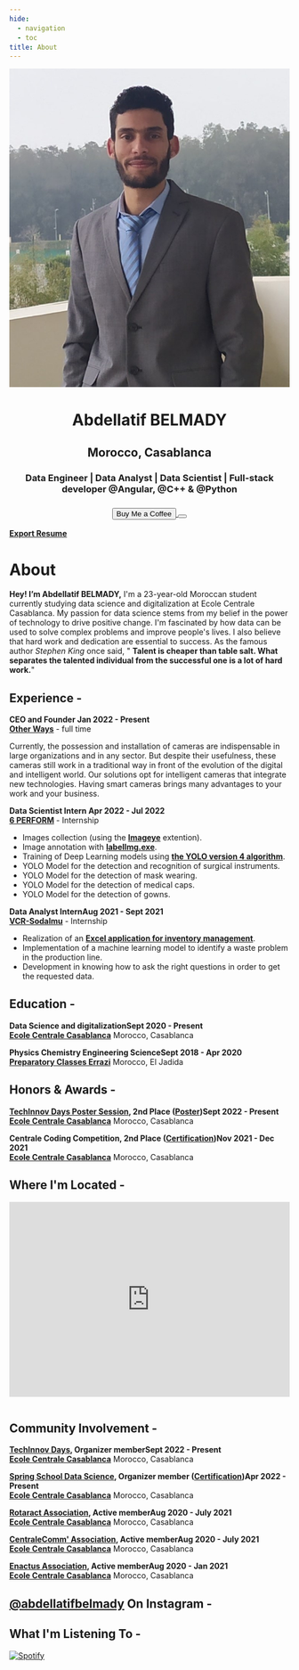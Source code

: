 ```yaml
---
hide:
  - navigation
  - toc
title: About
---
```


<link rel="stylesheet" href="../../assets/css/about.css">

<script src="https://kit.fontawesome.com/79ff35ecec.js" crossorigin="anonymous"></script>

<div class="stuff">
  <div class="sidebarparent">
    <div class="sidebar">
     <center>
     <p><img src="assets/images/photo.jpg" alt="Profile Picture" class="profilepic"></p>
      <h1>Abdellatif BELMADY</h1>
      <h2>Morocco, Casablanca</h2>
      <h3>Data Engineer | Data Analyst  | Data Scientist | Full-stack developer @Angular, @C++ & @Python<h3>
      <div class="socials">
       <a href="https://www.linkedin.com/in/abdellatif-belmady-ab999a133/" class="ln" style=" color: inherit;" title="Linked In - Abdellatif BELMADY"><i class="fab fa-linkedin"></i></a>
       <a href="https://github.com/abdellatif-belmady" class="git" style=" color: inherit;" title="Github - Abdellatif-belmady"><i class="fab fa-github"></i></a>
       <a href="https://www.instagram.com/abdellatifbelmady/?hl=fr" class="insta" style=" color: inherit;" title="Instagram - abdellatifbelmady"><i class="fa fa-instagram"></i></a>
       <a href="https://twitter.com/AbdellatifBELM" class="twitter" style=" color: inherit;" title="Twitter - @AbdellatifBELM"><i class="fa fa-twitter"></i></a>
       <a href="https://web.facebook.com/abdellatif.belmady/" class="ln" style=" color: inherit;" title="Facebook - Abdellatif BELMADY"><i class="fab fa-facebook"></i></a>
       <a href="https://www.spotify.com/ma-fr/account/overview/?utm_source=spotify&utm_medium=menu&utm_campaign=your_account" class="spotify" style=" color: inherit;" title="Spotify - Abdellatif BELMADY"><i class="fab fa-spotify"></i></a>
       <a href="mailto:<abdellatif.belmady@gmail.com>" class="email" style=" color: inherit;" title="Email - abdellatif.belmady@gmail.com"><i class="fas fa-paper-plane"></i></a>
      </div>
      <a href="https://www.buymeacoffee.com/abdellatife" style=" color: inherit;">
        <button class="coffeelarge" title="Buy Me a Coffee :)"><i class="fas fa-coffee"></i> Buy Me a Coffee</button>
        <button class="coffeesmall" title="Buy Me a Coffee :)"><i class="fas fa-coffee"></i></button>
      </a>
     </center>
    </div>
  </div>
  <div class="stuff__container">
    <div class="stuff__content">
     <span class="resume" style=" color: inherit;"><a href="https://drive.google.com/file/d/1cp2qKjnRsVpm9_tuKJG81I-6KpPtg6SY/view?usp=share_link"><strong>Export Resume </strong><i class="far fa-file-alt"></i>
     </a></span><h1>About</h1>
      <div class="underline"></div>
      <p><strong>Hey! I’m Abdellatif BELMADY,</strong> I'm a 23-year-old Moroccan student currently studying data science and digitalization at Ecole Centrale Casablanca.
      My passion for data science stems from my belief in the power of technology to drive positive change. I'm fascinated by how data can be used to solve complex problems and improve people's lives. I also believe that hard work and dedication are essential to success. As the famous author <i>Stephen King</i> once said, " <strong>Talent is cheaper than table salt. What separates the talented individual from the successful one is a lot of hard work.</strong>"</p>
     <h2><i class="fas fa-briefcase"></i> Experience -</h2>
     <p><strong>CEO and Founder <span class="date" style=" color: inherit;">Jan 2022 - Present</span><br><a href="https://www.linkedin.com/company/other-ways25/">Other Ways</a></strong> - full time</p>
      <p>Currently, the possession and installation of cameras are indispensable in large organizations and in any sector. But despite their usefulness, these cameras still work in a traditional way in front of the evolution of the digital and intelligent world. Our solutions opt for intelligent cameras that integrate new technologies. Having smart cameras brings many advantages to your work and your business.
      </p>
      <p><strong>Data Scientist Intern <span class="date" style=" color: inherit;">Apr 2022 - Jul 2022</span><br><a href="https://www.linkedin.com/company/6-perform/">6 PERFORM</strong></a> - Internship</p>
      <ul>
        <li>Images collection (using the <strong><a href="https://chrome.google.com/webstore/detail/image-downloader-imageye/agionbommeaifngbhincahgmoflcikhm">Imageye</a></strong> extention). 
        <li>Image annotation with <strong><a href="https://sourceforge.net/projects/labelimg.mirror/">labelImg.exe</a></strong>. 
        <li>Training of Deep Learning models using <strong><a href="https://towardsdatascience.com/yolo-v4-optimal-speed-accuracy-for-object-detection-79896ed47b50">the YOLO version 4 algorithm</a></strong>. 
        <li>YOLO Model for the detection and recognition of surgical instruments. 
        <li>YOLO Model for the detection of mask wearing. 
        <li>YOLO Model for the detection of medical caps. 
        <li>YOLO Model for the detection of gowns.
        </li>
      </ul>
      <p><strong>Data Analyst Intern<span class="date" style=" color: inherit;">Aug 2021 - Sept 2021</span><br><a href="https://www.kerix.net/fr/annuaire-entreprise/vcr-sodalmu">VCR-Sodalmu</strong></a> - Internship</p>
      <ul>
        <li>Realization of an <strong><a href="https://drive.google.com/file/d/1x4r7bgLm6O38PKcY0ONY0IaTBthXEc6K/view?usp=share_link">Excel application for inventory management</a></strong>. 
        <li>Implementation of a machine learning model to identify a waste problem in the production line. 
        <li>Development in knowing how to ask the right questions in order to get the requested data. 
        </li>
      </ul>
     <h2><i class="fas fa-graduation-cap"></i> Education -</h2>
      <p><strong>Data Science and digitalization<span class="date" style=" color: inherit;">Sept 2020 - Present</span><br><a href="http://www.centrale-casablanca.ma/fr/">Ecole Centrale Casablanca</a></strong> Morocco, Casablanca</p><p> </p>
      <p><strong>Physics Chemistry Engineering Science<span class="date" style=" color: inherit;">Sept 2018 - Apr 2020</span><br><a href="https://fabacademy.org/">Preparatory Classes Errazi</a></strong> Morocco, El Jadida</p>
     <h2><i class="fas fa-award"></i> Honors & Awards -</h2>
      <p><strong><a href="https://www.linkedin.com/company/techinnov-days/">TechInnov Days Poster Session</a>, 2nd Place (<a href="https://drive.google.com/file/d/1Z-UCedg1b5777CgnaPEKChC70VbUGA97/view?usp=share_link">Poster</a>)<span class="date" style=" color: inherit;">Sept 2022 - Present</span><br><a href="http://www.centrale-casablanca.ma/fr/">Ecole Centrale Casablanca</a></strong> Morocco, Casablanca</p><p> </p>
      <p><strong>Centrale Coding Competition, 2nd Place (<a href="https://drive.google.com/file/d/1ryd9lxvUA3Qd3IUJMF8T0FRt1yWcccck/view?usp=share_link">Certification</a>)<span class="date" style=" color: inherit;">Nov 2021 - Dec 2021</span><br><a href="http://www.centrale-casablanca.ma/fr/">Ecole Centrale Casablanca</a></strong> Morocco, Casablanca</p><p> </p>
     <h2><i class="fas fa-map-marker-alt"></i> Where I'm Located -</h2>
      <center>
        <iframe width="100%" height="350" style="margin-bottom: 12px; border:0 " loading="lazy" allowfullscreen src="https://www.google.com/maps/embed?pb=!1m18!1m12!1m3!1d3327.8183321003753!2d-7.622630085316603!3d33.480080255112334!2m3!1f0!2f0!3f0!3m2!1i1024!2i768!4f13.1!3m3!1m2!1s0xda62dfb0bd98e83%3A0x6c5587c807a6f58e!2s%C3%89cole%20centrale%20Casablanca!5e0!3m2!1sfr!2sma!4v1674305579490!5m2!1sfr!2sma"></iframe> 
      </center>
     <h2><i class="fas fa-city"></i> Community Involvement -</h2>
     <p><strong><a href="https://www.linkedin.com/company/techinnov-days/">TechInnov Days</a>, Organizer member<span class="date" style=" color: inherit;">Sept 2022 - Present</span><br><a href="http://www.centrale-casablanca.ma/fr/">Ecole Centrale Casablanca</a></strong> Morocco, Casablanca</p><p> </p>
      <p><strong><a href="https://www.linkedin.com/company/86309401/">Spring School Data Science</a>, Organizer member (<a href="https://drive.google.com/file/d/1dxNdsAK-3Mtm7wd0qcL3UvCtsPxz35HN/view?usp=share_link">Certification</a>)<span class="date" style=" color: inherit;">Apr 2022 - Present</span><br><a href="http://www.centrale-casablanca.ma/fr/">Ecole Centrale Casablanca</a></strong> Morocco, Casablanca</p><p> </p>
      <p><strong><a href="https://www.linkedin.com/company/rotaract-centrale-casablanca/">Rotaract Association</a>, Active member<span class="date" style=" color: inherit;">Aug 2020 - July 2021</span><br><a href="http://www.centrale-casablanca.ma/fr/">Ecole Centrale Casablanca</a></strong> Morocco, Casablanca</p><p> </p>
      <p><strong><a href="https://www.linkedin.com/company/centralecomm/">CentraleComm' Association</a>, Active member<span class="date" style=" color: inherit;">Aug 2020 - July 2021</span><br><a href="http://www.centrale-casablanca.ma/fr/">Ecole Centrale Casablanca</a></strong> Morocco, Casablanca</p><p> </p> 
      <p><strong><a href="https://www.linkedin.com/company/enactus-ecc/">Enactus Association</a>, Active member<span class="date" style=" color: inherit;">Aug 2020 - Jan 2021</span><br><a href="http://www.centrale-casablanca.ma/fr/">Ecole Centrale Casablanca</a></strong> Morocco, Casablanca</p><p> </p> 
      <p>
     <h2><a href="https://www.instagram.com/abdellatifbelmady/">@abdellatifbelmady</a> On <i class="fa fa-instagram"></i> <span class="instatext">Instagram</span> -</h2>
      <center class="instafeed">
        <span class="instalight">
          <div data-mc-src="a08a2c3e-3751-4445-9e3c-96c46c439863#null"></div>
          <script src="https://cdn2.woxo.tech/a.js#63d9a26430b9879a303c6456" async data-usrc></script>
        </span>
      </center>
     <h2><i class="fas fa-headphones-alt"></i> What I'm Listening To -</h2>
      <p class="music">
       <a href="https://open.spotify.com/user/31mvzj3gzwywq54tvf2ofmw2z3ju">
        <img src="https://novatorem-oqoqm52ci-twarner491.vercel.app/api/spotify" alt="Spotify">
       </a>
    </div>
  </div>
</div>


